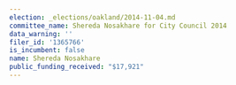 ```yaml
---
election: _elections/oakland/2014-11-04.md
committee_name: Shereda Nosakhare for City Council 2014
data_warning: ''
filer_id: '1365766'
is_incumbent: false
name: Shereda Nosakhare
public_funding_received: "$17,921"
---
```

